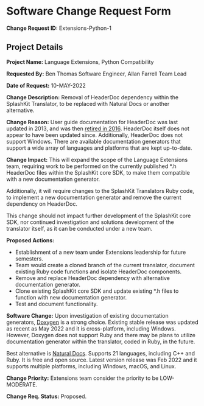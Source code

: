 # Software Change Request Form

**Change Request ID:** Extensions-Python-1

## Project Details

**Project Name:** Language Extensions, Python Compatibility

**Requested By:** Ben Thomas Software Engineer, Allan Farrell Team Lead

**Date of Request:** 10-MAY-2022

**Change Description:** Removal of HeaderDoc dependency within the SplashKit Translator, to be replaced with Natural Docs or another alternative.

**Change Reason:** User guide documentation for HeaderDoc was last updated in 2013, and was then [retired in 2016](https://developer.apple.com/library/archive/documentation/DeveloperTools/Conceptual/HeaderDoc/revision_history/revision_history.html#//apple_ref/doc/uid/TP40001215-CH362-SW1). HeaderDoc itself does not appear to have been updated since. Additionally, HeaderDoc does not support Windows. There are available documentation generators that support a wide array of languages and platforms that are kept up-to-date.

**Change Impact:** This will expand the scope of the Language Extensions team, requiring work to be performed on the currently published \*.h HeaderDoc files within the SplashKit core SDK, to make them compatible with a new documentation generator.

Additionally, it will require changes to the SplashKit Translators Ruby code, to implement a new documentation generator and remove the current dependency on HeaderDoc.

This change should not impact further development of the SplashKit core SDK, nor continued investigation and solutions development of the translator itself, as it can be conducted under a new team.

**Proposed Actions:** 
- Establishment of a new team under Extensions leadership for future semesters.
- Team would create a cloned branch of the current translator, document existing Ruby code functions and isolate HeaderDoc components.
- Remove and replace HeaderDoc dependency with alternative documentation generator.
- Clone existing SplashKit core SDK and update existing \*.h files to function with new documentation generator.
- Test and document functionality.

**Software Change:** Upon investigation of existing documentation generators, [Doxygen](https://www.doxygen.nl/) is a strong choice. Existing stable release was updated as recent as May 2022 and it is cross-platform, including Windows. However, Doxygen does not support Ruby and there may be plans to utilize documentation generator within the translator, coded in Ruby, in the future.

Best alternative is [Natural Docs](https://www.naturaldocs.org/). Supports 21 languages, including C++ and Ruby. It is free and open source. Latest version release was Feb 2022 and it supports multiple platforms, including Windows, macOS, and Linux.

**Change Priority:** Extensions team consider the priority to be LOW-MODERATE.

**Change Req. Status:** Proposed.
